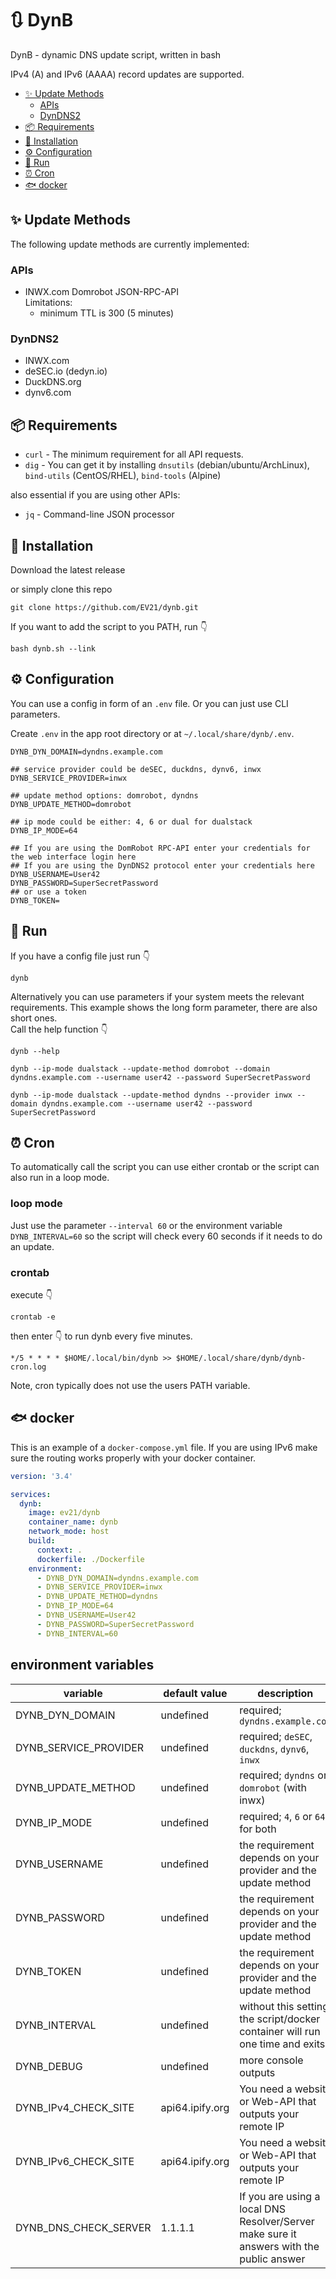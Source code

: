 # 🔃 DynB
DynB - dynamic DNS update script, written in bash

IPv4 (A) and IPv6 (AAAA) record updates are supported.
<!-- TOC -->
- [✨ Update Methods](#-update-methods)
    - [APIs](#apis)
    - [DynDNS2](#dyndns2)
- [📦 Requirements](#-requirements)
- [🚀 Installation](#-installation)
- [⚙ Configuration](#-configuration)
- [🏃 Run](#-run)
- [⏰ Cron](#-cron)
- [🐟 docker](#-docker)
<!-- /TOC -->

## ✨ Update Methods
The following update methods are currently implemented:

### APIs

* INWX.com Domrobot JSON-RPC-API  
  Limitations:
  - minimum TTL is 300 (5 minutes)

### DynDNS2

* INWX.com  
* deSEC.io (dedyn.io)  
* DuckDNS.org  
* dynv6.com  

## 📦 Requirements

* `curl` - The minimum requirement for all API requests.
* `dig` - You can get it by installing `dnsutils` (debian/ubuntu/ArchLinux), `bind-utils` (CentOS/RHEL), `bind-tools` (Alpine)

also essential if you are using other APIs:

* `jq` - Command-line JSON processor

## 🚀 Installation

Download the latest release

or simply clone this repo
```
git clone https://github.com/EV21/dynb.git
```

If you want to add the script to you PATH, run :point_down:
```
bash dynb.sh --link
```

## ⚙ Configuration

You can use a config in form of an `.env` file.
Or you can just use CLI parameters.

Create `.env` in the app root directory or at `~/.local/share/dynb/.env`.
```
DYNB_DYN_DOMAIN=dyndns.example.com

## service provider could be deSEC, duckdns, dynv6, inwx
DYNB_SERVICE_PROVIDER=inwx

## update method options: domrobot, dyndns
DYNB_UPDATE_METHOD=domrobot

## ip mode could be either: 4, 6 or dual for dualstack
DYNB_IP_MODE=64

## If you are using the DomRobot RPC-API enter your credentials for the web interface login here
## If you are using the DynDNS2 protocol enter your credentials here
DYNB_USERNAME=User42
DYNB_PASSWORD=SuperSecretPassword
## or use a token
DYNB_TOKEN=
```

## 🏃 Run

If you have a config file just run :point_down:
```
dynb
```
Alternatively you can use parameters if your system meets the relevant requirements. This example shows the long form parameter, there are also short ones.  
Call the help function :point_down:
```
dynb --help
```
```
dynb --ip-mode dualstack --update-method domrobot --domain dyndns.example.com --username user42 --password SuperSecretPassword
```
```
dynb --ip-mode dualstack --update-method dyndns --provider inwx --domain dyndns.example.com --username user42 --password SuperSecretPassword
```

## ⏰ Cron

To automatically call the script you can use either crontab or the script can also run in a loop mode.

### loop mode

Just use the parameter `--interval 60` or the environment variable `DYNB_INTERVAL=60` so the script will check every 60 seconds if it needs to do an update.

### crontab

execute :point_down:
```
crontab -e
```
then enter :point_down: to run dynb every five minutes.
```
*/5 * * * * $HOME/.local/bin/dynb >> $HOME/.local/share/dynb/dynb-cron.log
```
Note, cron typically does not use the users PATH variable.

## 🐟 docker

This is an example of a `docker-compose.yml` file. If you are using IPv6 make sure the routing works properly with your docker container.
```yaml
version: '3.4'

services:
  dynb:
    image: ev21/dynb
    container_name: dynb
    network_mode: host
    build:
      context: .
      dockerfile: ./Dockerfile
    environment:
      - DYNB_DYN_DOMAIN=dyndns.example.com
      - DYNB_SERVICE_PROVIDER=inwx
      - DYNB_UPDATE_METHOD=dyndns
      - DYNB_IP_MODE=64
      - DYNB_USERNAME=User42
      - DYNB_PASSWORD=SuperSecretPassword
      - DYNB_INTERVAL=60
```
## environment variables
| variable              | default value   | description                                   |
| --------------------- | --------------- | --------------------------------------------- |
| DYNB_DYN_DOMAIN       | undefined       | required; `dyndns.example.com`                |
| DYNB_SERVICE_PROVIDER | undefined       | required; `deSEC`, `duckdns`, `dynv6`, `inwx` |
| DYNB_UPDATE_METHOD    | undefined       | required; `dyndns` or `domrobot` (with inwx)  |
| DYNB_IP_MODE          | undefined       | required; `4`, `6` or `64` for both           |
| DYNB_USERNAME         | undefined       | the requirement depends on your provider and the update method |
| DYNB_PASSWORD         | undefined       | the requirement depends on your provider and the update method |
| DYNB_TOKEN            | undefined       | the requirement depends on your provider and the update method |
| DYNB_INTERVAL         | undefined       | without this setting the script/docker container will run one time and exits |
| DYNB_DEBUG            | undefined       | more console outputs |
| DYNB_IPv4_CHECK_SITE  | api64.ipify.org | You need a website or Web-API that outputs your remote IP |
| DYNB_IPv6_CHECK_SITE  | api64.ipify.org | You need a website or Web-API that outputs your remote IP |
| DYNB_DNS_CHECK_SERVER | 1.1.1.1         | If you are using a local DNS Resolver/Server make sure it answers with the public answer |
